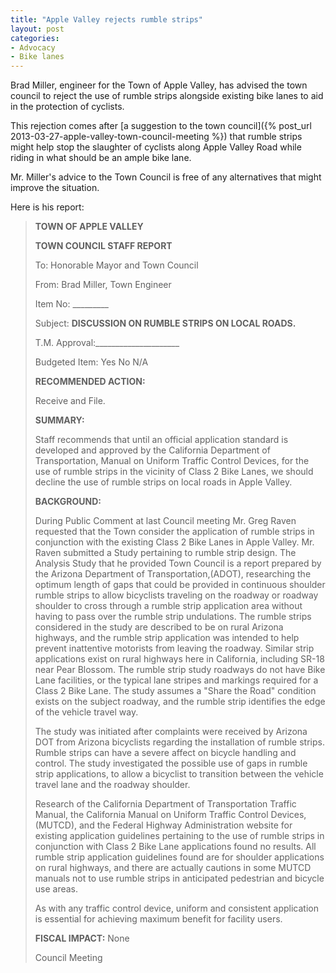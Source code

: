 ```yaml
---
title: "Apple Valley rejects rumble strips"
layout: post
categories:
- Advocacy
- Bike lanes
---
```


Brad Miller, engineer for the Town of Apple Valley, has advised the town council to reject the use of rumble strips alongside existing bike lanes to aid in the protection of cyclists.

This rejection comes after [a suggestion to the town council]({% post_url 2013-03-27-apple-valley-town-council-meeting %}) that rumble strips might help stop the slaughter of cyclists along Apple Valley Road while riding in what should be an ample bike lane.

Mr. Miller's advice to the Town Council is free of any alternatives that might improve the situation.

Here is his report:

> **TOWN OF APPLE VALLEY**
>
> **TOWN COUNCIL STAFF REPORT**
>
> To: Honorable Mayor and Town Council
>
> >
> From: Brad Miller, Town Engineer
>
> Item No: \_\_\_\_\_\_\_\_\_
>
> Subject: **DISCUSSION ON RUMBLE STRIPS ON LOCAL ROADS.**
>
> T.M. Approval:\_\_\_\_\_\_\_\_\_\_\_\_\_\_\_\_\_\_\_\_\_
>
> Budgeted Item: Yes No N/A
>
> **RECOMMENDED ACTION:**
>
> Receive and File.
>
> **SUMMARY:**
>
> Staff recommends that until an official application standard is developed and approved by the California Department of Transportation, Manual on Uniform Traffic Control Devices, for the use of rumble strips in the vicinity of Class 2 Bike Lanes, we should decline the use of rumble strips on local roads in Apple Valley.
>
> **BACKGROUND:**
>
> During Public Comment at last Council meeting Mr. Greg Raven requested that the Town consider the application of rumble strips in conjunction with the existing Class 2 Bike Lanes in Apple Valley. Mr. Raven submitted a Study pertaining to rumble strip design. The Analysis Study that he provided Town Council is a report prepared by the Arizona Department of Transportation,(ADOT), researching the optimum length of gaps that could be provided in continuous shoulder rumble strips to allow bicyclists traveling on the roadway or roadway shoulder to cross through a rumble strip application area without having to pass over the rumble strip undulations. The rumble strips considered in the study are described to be on rural Arizona highways, and the rumble strip application was intended to help prevent inattentive motorists from leaving the roadway. Similar strip applications exist on rural highways here in California, including SR-18 near Pear Blossom. The rumble strip study roadways do not have Bike Lane facilities, or the typical lane stripes and markings required for a Class 2 Bike Lane. The study assumes a "Share the Road" condition exists on the subject roadway, and the rumble strip identifies the edge of the vehicle travel way.
>
> The study was initiated after complaints were received by Arizona DOT from Arizona bicyclists regarding the installation of rumble strips. Rumble strips can have a severe affect on bicycle handling and control. The study investigated the possible use of gaps in rumble strip applications, to allow a bicyclist to transition between the vehicle travel lane and the roadway shoulder.
>
> Research of the California Department of Transportation Traffic Manual, the California Manual on Uniform Traffic Control Devices, (MUTCD), and the Federal Highway Administration website for existing application guidelines pertaining to the use of rumble strips in conjunction with Class 2 Bike Lane applications found no results. All rumble strip application guidelines found are for shoulder applications on rural highways, and there are actually cautions in some MUTCD manuals not to use rumble strips in anticipated pedestrian and bicycle use areas.
>
> As with any traffic control device, uniform and consistent application is essential for achieving maximum benefit for facility users.
>
> **FISCAL IMPACT:** None
>
> Council Meeting 
